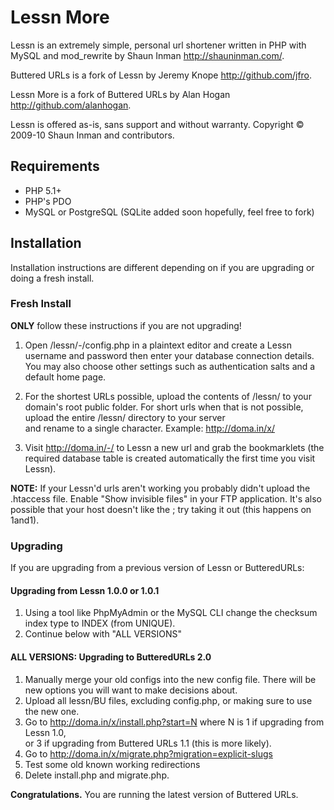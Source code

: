 Lessn More
=============

Lessn is an extremely simple, personal url shortener 
	written in PHP with MySQL and mod_rewrite
	by Shaun Inman <http://shauninman.com/>.

Buttered URLs is a fork of Lessn by Jeremy Knope <http://github.com/jfro>.

Lessn More is a fork of Buttered URLs
	by Alan Hogan <http://github.com/alanhogan>.

<!-- 
  This document is written in Markdown,
  readable as text or convertible to HTML.
  Syntax: http://bit.ly/mkdnsyntax
  Converter & cheatsheet: http://tinyurl.com/mkdndingus 
  Editor w/ instant preview: http://tinyurl.com/mkdnwmd
  (TextMate: ⌃⌥⌘-P to preview as web page)
-->

Lessn is offered as-is, sans support and without warranty.
Copyright © 2009-10 Shaun Inman and contributors.


Requirements
-------------

* PHP 5.1+
* PHP's PDO
* MySQL or PostgreSQL (SQLite added soon hopefully, feel free to fork)


Installation
------------

Installation instructions are different depending on if you are upgrading or doing a fresh install.

### Fresh Install ###

**ONLY** follow these instructions if you are not upgrading!

1. Open /lessn/-/config.php in a plaintext editor and
	create a Lessn username and password then enter your
	database connection details.
	You may also choose other settings such as
	authentication salts and a default home page.

2. For the shortest URLs possible, upload the contents of /lessn/
	to your domain's root public folder.
	For short urls when that is not possible, 
	upload the entire /lessn/ directory to your server  
	and rename to a single character. 
	Example: http://doma.in/x/

3. Visit http://doma.in/-/ to Lessn a new url and grab
   the bookmarklets (the required database table is created 
   automatically the first time you visit Lessn).

**NOTE:** If your Lessn'd urls aren't working you probably didn't
	upload the .htaccess file. Enable "Show invisible files" 
	in your FTP application. It's also possible that your host doesn't like
	the <IfModule>; try taking it out (this happens on 1and1).

### Upgrading ###

If you are upgrading from a previous version of Lessn or ButteredURLs:

#### Upgrading from Lessn 1.0.0 or 1.0.1

1. Using a tool like PhpMyAdmin or the MySQL CLI change the 
   checksum index type to INDEX (from UNIQUE).
2.	Continue below with "ALL VERSIONS"

#### ALL VERSIONS: Upgrading to ButteredURLs 2.0

1.	Manually merge your old configs into the new config file.
	There will be new options you will want to make
	decisions about.
1.	Upload all lessn/BU files, excluding config.php, or making sure to use the new one.
1.  Go to http://doma.in/x/install.php?start=N where N 
	is 1 if upgrading from Lessn 1.0,  
	or 3 if upgrading from Buttered URLs 1.1 (this is more likely).
1.	Go to http://doma.in/x/migrate.php?migration=explicit-slugs
1.	Test some old known working redirections
1.	Delete install.php and migrate.php.

<!-- Upgrading to ButteredURLs 2.1+ from ≤ 2.0 should start at install.php?start=4. -->

**Congratulations.** You are running the latest version of Buttered URLs.
